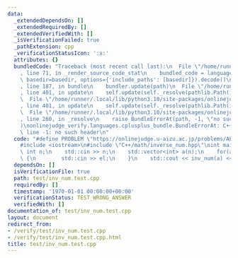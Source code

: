 ```yaml
---
data:
  _extendedDependsOn: []
  _extendedRequiredBy: []
  _extendedVerifiedWith: []
  _isVerificationFailed: true
  _pathExtension: cpp
  _verificationStatusIcon: ':x:'
  attributes: {}
  bundledCode: "Traceback (most recent call last):\n  File \"/home/runner/.local/lib/python3.10/site-packages/onlinejudge_verify/documentation/build.py\"\
    , line 71, in _render_source_code_stat\n    bundled_code = language.bundle(stat.path,\
    \ basedir=basedir, options={'include_paths': [basedir]}).decode()\n  File \"/home/runner/.local/lib/python3.10/site-packages/onlinejudge_verify/languages/cplusplus.py\"\
    , line 187, in bundle\n    bundler.update(path)\n  File \"/home/runner/.local/lib/python3.10/site-packages/onlinejudge_verify/languages/cplusplus_bundle.py\"\
    , line 401, in update\n    self.update(self._resolve(pathlib.Path(included), included_from=path))\n\
    \  File \"/home/runner/.local/lib/python3.10/site-packages/onlinejudge_verify/languages/cplusplus_bundle.py\"\
    , line 401, in update\n    self.update(self._resolve(pathlib.Path(included), included_from=path))\n\
    \  File \"/home/runner/.local/lib/python3.10/site-packages/onlinejudge_verify/languages/cplusplus_bundle.py\"\
    , line 260, in _resolve\n    raise BundleErrorAt(path, -1, \"no such header\"\
    )\nonlinejudge_verify.languages.cplusplus_bundle.BundleErrorAt: C++/structure/fwtree/FenwickTree.hpp:\
    \ line -1: no such header\n"
  code: "#define PROBLEM \"https://onlinejudge.u-aizu.ac.jp/problems/ALDS1_5_D\"\n\
    #include <iostream>\n#include \"C++/math/inverse_num.hpp\"\nint main() {\n   \
    \ int n;\n    std::cin >> n;\n    std::vector<int> a(n);\n    for(auto &el: a)\
    \ {\n        std::cin >> el;\n    }\n    std::cout << inv_num(a) << '\\n';\n}"
  dependsOn: []
  isVerificationFile: true
  path: test/inv_num.test.cpp
  requiredBy: []
  timestamp: '1970-01-01 00:00:00+00:00'
  verificationStatus: TEST_WRONG_ANSWER
  verifiedWith: []
documentation_of: test/inv_num.test.cpp
layout: document
redirect_from:
- /verify/test/inv_num.test.cpp
- /verify/test/inv_num.test.cpp.html
title: test/inv_num.test.cpp
---
```

